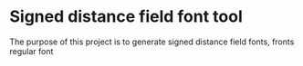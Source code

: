 # Signed distance field font tool

The purpose of this project is to generate signed distance field fonts, fronts regular font
